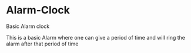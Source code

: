 # Alarm-Clock
Basic Alarm clock 

 This is a basic Alarm where one can give a period of time and 
 will ring the alarm after that period of time

